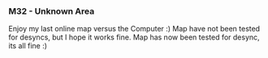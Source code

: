 ### M32 - Unknown Area
Enjoy my last online map versus the Computer :) Map have not been tested for desyncs, but I hope it works fine.
Map has now been tested for desync, its all fine :)

